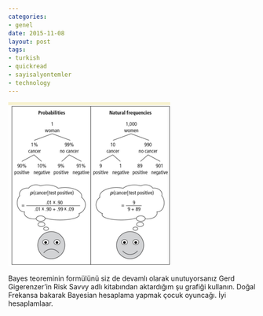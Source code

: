 ```yaml
---
categories:
- genel
date: 2015-11-08
layout: post
tags:
- turkish
- quickread
- sayisalyontemler
- technology
---
```


![](/images/tumblr_nxi90kydh31u2h8puo1_400.png)

Bayes teoreminin formülünü siz de devamlı olarak unutuyorsanız Gerd Gigerenzer’in Risk Savvy adlı kitabından aktardığım şu grafiği kullanın. Doğal Frekansa bakarak Bayesian hesaplama yapmak çocuk oyuncağı. İyi hesaplamlaar.
